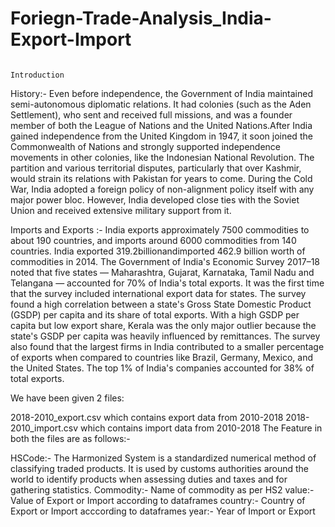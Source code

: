 # Foriegn-Trade-Analysis_India-Export-Import

                                                                                Introduction

History:- Even before independence, the Government of India maintained semi-autonomous diplomatic relations. It had colonies (such as the Aden Settlement), who sent and received full missions, and was a founder member of both the League of Nations and the United Nations.After India gained independence from the United Kingdom in 1947, it soon joined the Commonwealth of Nations and strongly supported independence movements in other colonies, like the Indonesian National Revolution. The partition and various territorial disputes, particularly that over Kashmir, would strain its relations with Pakistan for years to come. During the Cold War, India adopted a foreign policy of non-alignment policy itself with any major power bloc. However, India developed close ties with the Soviet Union and received extensive military support from it.

Imports and Exports :- India exports approximately 7500 commodities to about 190 countries, and imports around 6000 commodities from 140 countries. India exported  319.2billionandimported 462.9 billion worth of commodities in 2014. The Government of India's Economic Survey 2017–18 noted that five states — Maharashtra, Gujarat, Karnataka, Tamil Nadu and Telangana — accounted for 70% of India's total exports. It was the first time that the survey included international export data for states. The survey found a high correlation between a state's Gross State Domestic Product (GSDP) per capita and its share of total exports. With a high GSDP per capita but low export share, Kerala was the only major outlier because the state's GSDP per capita was heavily influenced by remittances. The survey also found that the largest firms in India contributed to a smaller percentage of exports when compared to countries like Brazil, Germany, Mexico, and the United States. The top 1% of India's companies accounted for 38% of total exports.


We have been given 2 files:

2018-2010_export.csv which contains export data from 2010-2018
2018-2010_import.csv which contains import data from 2010-2018
The Feature in both the files are as follows:-

HSCode:- The Harmonized System is a standardized numerical method of classifying traded products. It is used by customs authorities around the world to identify products when assessing duties and taxes and for gathering statistics.
Commodity:- Name of commodity as per HS2
value:- Value of Export or Import according to dataframes
country:- Country of Export or Import acccording to dataframes
year:- Year of Import or Export
